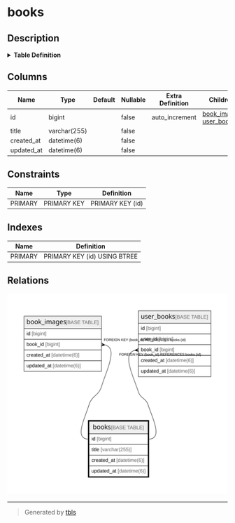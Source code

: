 # books

## Description

<details>
<summary><strong>Table Definition</strong></summary>

```sql
CREATE TABLE `books` (
  `id` bigint NOT NULL AUTO_INCREMENT,
  `title` varchar(255) COLLATE utf8mb4_general_ci NOT NULL,
  `created_at` datetime(6) NOT NULL,
  `updated_at` datetime(6) NOT NULL,
  PRIMARY KEY (`id`)
) ENGINE=InnoDB DEFAULT CHARSET=utf8mb4 COLLATE=utf8mb4_general_ci
```

</details>

## Columns

| Name | Type | Default | Nullable | Extra Definition | Children | Parents | Comment |
| ---- | ---- | ------- | -------- | ---------------- | -------- | ------- | ------- |
| id | bigint |  | false | auto_increment | [book_images](book_images.md) [user_books](user_books.md) |  |  |
| title | varchar(255) |  | false |  |  |  |  |
| created_at | datetime(6) |  | false |  |  |  |  |
| updated_at | datetime(6) |  | false |  |  |  |  |

## Constraints

| Name | Type | Definition |
| ---- | ---- | ---------- |
| PRIMARY | PRIMARY KEY | PRIMARY KEY (id) |

## Indexes

| Name | Definition |
| ---- | ---------- |
| PRIMARY | PRIMARY KEY (id) USING BTREE |

## Relations

![er](books.svg)

---

> Generated by [tbls](https://github.com/k1LoW/tbls)
